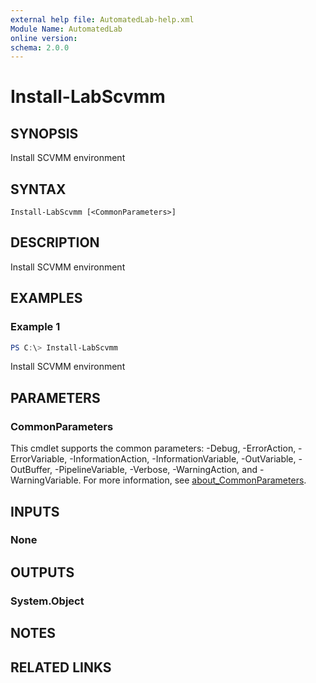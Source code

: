 ```yaml
---
external help file: AutomatedLab-help.xml
Module Name: AutomatedLab
online version:
schema: 2.0.0
---
```


# Install-LabScvmm

## SYNOPSIS
Install SCVMM environment

## SYNTAX

```
Install-LabScvmm [<CommonParameters>]
```

## DESCRIPTION
Install SCVMM environment

## EXAMPLES

### Example 1
```powershell
PS C:\> Install-LabScvmm
```

Install SCVMM environment

## PARAMETERS

### CommonParameters
This cmdlet supports the common parameters: -Debug, -ErrorAction, -ErrorVariable, -InformationAction, -InformationVariable, -OutVariable, -OutBuffer, -PipelineVariable, -Verbose, -WarningAction, and -WarningVariable. For more information, see [about_CommonParameters](http://go.microsoft.com/fwlink/?LinkID=113216).

## INPUTS

### None
## OUTPUTS

### System.Object
## NOTES

## RELATED LINKS
